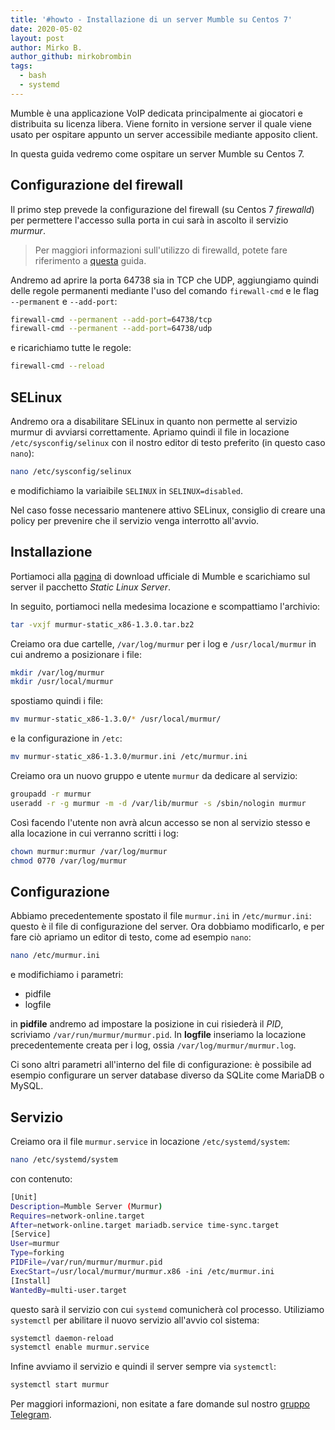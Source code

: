 ```yaml
---
title: '#howto - Installazione di un server Mumble su Centos 7'
date: 2020-05-02
layout: post
author: Mirko B.
author_github: mirkobrombin
tags:
  - bash  
  - systemd
---
```

Mumble è una applicazione VoIP dedicata principalmente ai giocatori e distribuita su licenza libera. Viene fornito in versione server il quale viene usato per ospitare appunto un server accessibile mediante apposito client.

In questa guida vedremo come ospitare un server Mumble su Centos 7.

## Configurazione del firewall

Il primo step prevede la configurazione del firewall (su Centos 7 *firewalld*) per permettere l'accesso sulla porta in cui sarà in ascolto il servizio *murmur*.

> Per maggiori informazioni sull'utilizzo di firewalld, potete fare riferimento a <a href="https://linuxhub.it/articles/howto-aprire-e-chiudere-porte-con-firewalld">questa</a> guida.

Andremo ad aprire la porta 64738 sia in TCP che UDP, aggiungiamo quindi delle regole permanenti mediante l'uso del comando `firewall-cmd` e le flag `--permanent` e `--add-port`:

```bash
firewall-cmd --permanent --add-port=64738/tcp
firewall-cmd --permanent --add-port=64738/udp
```

e ricarichiamo tutte le regole:

```bash
firewall-cmd --reload
```

## SELinux
Andremo ora a disabilitare SELinux in quanto non permette al servizio murmur di avviarsi correttamente. Apriamo quindi il file in locazione `/etc/sysconfig/selinux` con il nostro editor di testo preferito (in questo caso `nano`):

```bash
nano /etc/sysconfig/selinux
```

e modifichiamo la variaibile `SELINUX` in `SELINUX=disabled`.

Nel caso fosse necessario mantenere attivo SELinux, consiglio di creare una policy per prevenire che il servizio venga interrotto all'avvio.

## Installazione
Portiamoci alla <a href="https://www.mumble.info/downloads/">pagina</a> di download ufficiale di Mumble e scarichiamo sul server il pacchetto *Static Linux Server*.

In seguito, portiamoci nella medesima locazione e scompattiamo l'archivio:

```bash
tar -vxjf murmur-static_x86-1.3.0.tar.bz2
```

Creiamo ora due cartelle, `/var/log/murmur` per i log e `/usr/local/murmur` in cui andremo a posizionare i file:

```bash
mkdir /var/log/murmur
mkdir /usr/local/murmur
```

spostiamo quindi i file:

```bash
mv murmur-static_x86-1.3.0/* /usr/local/murmur/
```

e la configurazione in `/etc`:

```bash
mv murmur-static_x86-1.3.0/murmur.ini /etc/murmur.ini
```

Creiamo ora un nuovo gruppo e utente `murmur` da dedicare al servizio:

```bash
groupadd -r murmur
useradd -r -g murmur -m -d /var/lib/murmur -s /sbin/nologin murmur
```

Così facendo l'utente non avrà alcun accesso se non al servizio stesso e alla locazione in cui verranno scritti i log:

```bash
chown murmur:murmur /var/log/murmur
chmod 0770 /var/log/murmur
```

## Configurazione

Abbiamo precedentemente spostato il file `murmur.ini` in `/etc/murmur.ini`: questo è il file di configurazione del server. Ora dobbiamo modificarlo, e per fare ciò apriamo un editor di testo, come ad esempio `nano`:

```bash
nano /etc/murmur.ini
```

e modifichiamo i parametri:
- pidfile
- logfile

in **pidfile** andremo ad impostare la posizione in cui risiederà il *PID*, scriviamo `/var/run/murmur/murmur.pid`. In **logfile** inseriamo la locazione precedentemente creata per i log, ossia `/var/log/murmur/murmur.log`.

Ci sono altri parametri all'interno del file di configurazione: è possibile ad esempio configurare un server database diverso da SQLite come MariaDB o MySQL.

## Servizio

Creiamo ora il file `murmur.service` in locazione `/etc/systemd/system`:

```bash
nano /etc/systemd/system
```

con contenuto:

```bash
[Unit]
Description=Mumble Server (Murmur)
Requires=network-online.target
After=network-online.target mariadb.service time-sync.target
[Service]
User=murmur
Type=forking
PIDFile=/var/run/murmur/murmur.pid
ExecStart=/usr/local/murmur/murmur.x86 -ini /etc/murmur.ini
[Install]
WantedBy=multi-user.target
```

questo sarà il servizio con cui `systemd` comunicherà col processo. Utiliziamo `systemctl` per abilitare il nuovo servizio all'avvio col sistema:

```bash
systemctl daemon-reload
systemctl enable murmur.service
```

Infine avviamo il servizio e quindi il server sempre via `systemctl`:

```bash
systemctl start murmur
```

Per maggiori informazioni, non esitate a fare domande sul nostro [gruppo Telegram](https://t.me/linuxpeople).